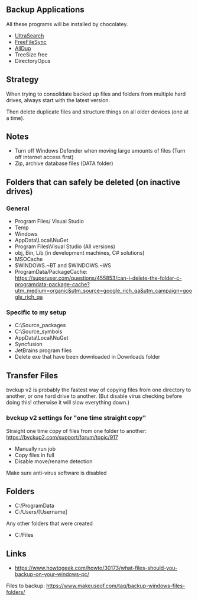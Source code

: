 
## Backup Applications

All these programs will be installed by chocolatey.

- [UltraSearch](https://www.jam-software.com/ultrasearch/)
- [FreeFileSync](https://freefilesync.org/)
- [AllDup](http://www.alldup.de/alldup_help/alldup.php)
- TreeSize free
- DirectoryOpus

## Strategy

When trying to consolidate backed up files and folders from multiple hard drives, always start with the latest version.

Then delete duplicate files and structure things on all older devices (one at a time).

## Notes

- Turn off Windows Defender when moving large amounts of files (Turn off internet access first)
- Zip, archive database files (DATA folder)

## Folders that can safely be deleted (on inactive drives)

### General

- Program Files/ Visual Studio
- Temp
- Windows
- AppData\Local\NuGet
- Program Files\Visual Studio (All versions)
- obj, Bin, Lib (in development machines, C# solutions)
- MSOCache
- $WINDOWS.~BT and $WINDOWS.~WS
- ProgramData/PackageCache: https://superuser.com/questions/455853/can-i-delete-the-folder-c-programdata-package-cache?utm_medium=organic&utm_source=google_rich_qa&utm_campaign=google_rich_qa

### Specific to my setup

- C:\Source\_packages
- C:\Source\_symbols
- AppData\Local\NuGet
- Syncfusion
- JetBrains program files
- Delete exe that have been downloaded in Downloads folder

## Transfer Files

bvckup v2 is probably the fastest way of copying files from one directory to another, or one hard drive to another. (But disable virus checking before doing this! otherwise it will slow everything down.)


### bvckup v2 settings for "one time straight copy"

Straight one time copy of files from one folder to another: https://bvckup2.com/support/forum/topic/917

- Manually run job
- Copy files in full
- Disable move/rename detection

Make sure anti-virus software is disabled

## Folders

- C:/ProgramData
- C:/Users/[Username]

Any other folders that were created

- C:/Files

## Links

- https://www.howtogeek.com/howto/30173/what-files-should-you-backup-on-your-windows-pc/

Files to backup: https://www.makeuseof.com/tag/backup-windows-files-folders/